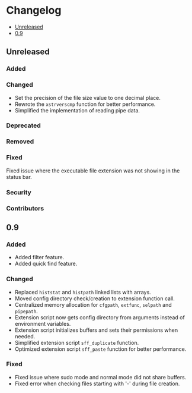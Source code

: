 # Changelog

* [Unreleased](#unreleased)
* [0.9](#0.9)


## Unreleased

### Added
### Changed

* Set the precision of the file size value to one decimal place.
* Rewrote the `xstrverscmp` function for better performance.
* Simplified the implementation of reading pipe data.


### Deprecated
### Removed
### Fixed

Fixed issue where the executable file extension was not showing in the status bar.


### Security
### Contributors


## 0.9

### Added

* Added filter feature.
* Added quick find feature.


### Changed

* Replaced `histstat` and `histpath` linked lists with arrays.
* Moved config directory check/creation to extension function call.
* Centralized memory allocation for `cfgpath`, `extfunc`, `selpath` and `pipepath`.
* Extension script now gets config directory from arguments instead of environment variables.
* Extension script initializes buffers and sets their permissions when needed.
* Simplified extension script `sff_duplicate` function.
* Optimized extension script `sff_paste` function for better performance.


### Fixed

* Fixed issue where sudo mode and normal mode did not share buffers.
* Fixed error when checking files starting with '-' during file creation.
